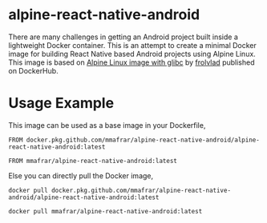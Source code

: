# alpine-react-native-android
There are many challenges in getting an Android project built inside a lightweight Docker container. This is an attempt to create a minimal Docker image for building React Native based Android projects using Alpine Linux. This image is based on [Alpine Linux image with glibc](https://hub.docker.com/r/frolvlad/alpine-glibc) by [frolvlad](https://hub.docker.com/u/frolvlad) published on DockerHub.

# Usage Example
This image can be used as a base image in your Dockerfile,

`FROM docker.pkg.github.com/mmafrar/alpine-react-native-android/alpine-react-native-android:latest`

`FROM mmafrar/alpine-react-native-android:latest`

Else you can directly pull the Docker image,

`docker pull docker.pkg.github.com/mmafrar/alpine-react-native-android/alpine-react-native-android:latest`

`docker pull mmafrar/alpine-react-native-android:latest`
